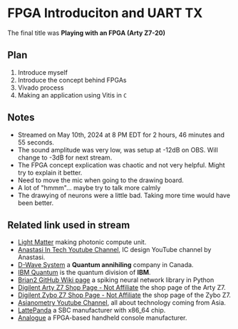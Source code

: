 # FPGA Introduciton and UART TX

The final title was **Playing with an FPGA (Arty Z7-20)**

## Plan

1. Introduce myself
2. Introduce the concept behind FPGAs
3. Vivado process
4. Making an application using Vitis in `C`

## Notes

* Streamed on May 10th, 2024 at 8 PM EDT for 2 hours, 46 minutes and 55 seconds.
* The sound amplitude was very low, was setup at -12dB on OBS. Will change to -3dB for next stream.
* The FPGA concept explication was chaotic and not very helpful. Might try to explain it better.
* Need to move the mic when going to the drawing board.
* A lot of "hmmm"... maybe try to talk more calmly
* The drawying of neurons were a little bad. Taking more time would have been better.

## Related link used in stream

* [Light Matter](https://lightmatter.co) making photonic compute unit.
* [Anastasi In Tech Youtube Channel](https://www.youtube.com/@AnastasiInTech), IC design YouTube channel by Anastasi.
* [D-Wave System](https://www.dwavesys.com/) a **Quantum annihiling** company in Canada.
* [IBM Quantum](https://www.ibm.com/quantum) is the quantum division of **IBM**.
* [Brian2 GitHub Wiki page](https://github.com/brian-team/brian2/wiki) a spiking neural network library in Python
* [Digilent Arty Z7 Shop Page - Not Affiliate](https://digilent.com/shop/arty-z7-zynq-7000-soc-development-board/) the shop page of the Arty Z7.
* [Digilent Zybo Z7 Shop Page - Not Affiliate](https://digilent.com/shop/zybo-z7-zynq-7000-arm-fpga-soc-development-board/) the shop page of the Zybo Z7.
* [Asianometry Youtube Channel](https://www.youtube.com/@Asianometry), all about technology coming from Asia.
* [LattePanda](https://www.lattepanda.com/) a SBC manufacturer with x86_64 chip.
* [Analogue](https://www.analogue.co/) a FPGA-based handheld console manufacturer.

